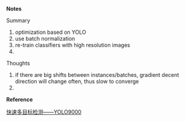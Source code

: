 

**Notes**

Summary
1. optimization based on YOLO
2. use batch normalization
3. re-train classifiers with high resolution images
4. 

Thoughts
1. if there are big shifts between instances/batches, gradient decent direction will change often, thus slow to converge
2. 



**Reference**

<a href="http://blog.csdn.net/shuzfan/article/details/54018736">快速多目标检测——YOLO9000</a> 
